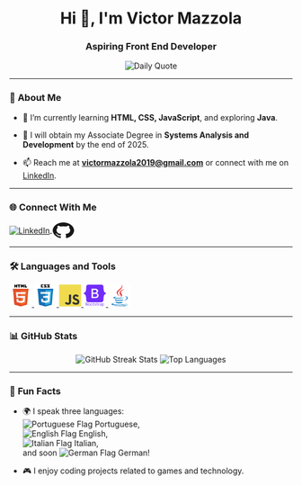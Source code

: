 <h1 align="center">Hi 👋, I'm Victor Mazzola</h1>
<h3 align="center">Aspiring Front End Developer</h3>

<p align="center">
  <img src="https://quotes-github-readme.vercel.app/api?type=vertical&theme=radical" alt="Daily Quote" />
</p>


--- 

### 🌟 **About Me**

- 🌱 I’m currently learning **HTML, CSS, JavaScript**, and exploring **Java**.
  
- 📝 I will obtain my Associate Degree in **Systems Analysis and Development** by the end of 2025.

- 📫 Reach me at **victormazzola2019@gmail.com** or connect with me on [LinkedIn](https://www.linkedin.com/in/victor-mazzola-59aa291a0/).

---

### 🌐 **Connect With Me**

<p align="left">
    <a href="https://www.linkedin.com/in/victor-mazzola-59aa291a0/" target="blank">
        <img align="center" src="https://raw.githubusercontent.com/rahuldkjain/github-profile-readme-generator/master/src/images/icons/Social/linked-in-alt.svg" alt="LinkedIn" height="30" width="40" />
    </a>
    <a href="https://github.com/vicmazzola" target="blank">
        <img align="center" src="https://raw.githubusercontent.com/devicons/devicon/master/icons/github/github-original.svg" alt="GitHub" height="30" width="40" />
    </a>
    <!-- Add other social links as needed -->
</p>



---

### 🛠️ **Languages and Tools**

<p align="left">
    <a href="https://www.w3.org/html/" target="_blank" rel="noreferrer"> 
        <img src="https://raw.githubusercontent.com/devicons/devicon/master/icons/html5/html5-original-wordmark.svg" alt="html5" width="40" height="40"/> 
    </a> 
    <a href="https://www.w3schools.com/css/" target="_blank" rel="noreferrer"> 
        <img src="https://raw.githubusercontent.com/devicons/devicon/master/icons/css3/css3-original-wordmark.svg" alt="css3" width="40" height="40"/> 
    </a> 
    <a href="https://developer.mozilla.org/en-US/docs/Web/JavaScript" target="_blank" rel="noreferrer"> 
        <img src="https://raw.githubusercontent.com/devicons/devicon/master/icons/javascript/javascript-original.svg" alt="javascript" width="40" height="40"/> 
    </a>
    <a href="https://getbootstrap.com" target="_blank" rel="noreferrer"> 
        <img src="https://raw.githubusercontent.com/devicons/devicon/master/icons/bootstrap/bootstrap-plain-wordmark.svg" alt="bootstrap" width="40" height="40"/> 
    </a>   
    <a href="https://www.java.com" target="_blank" rel="noreferrer"> 
        <img src="https://raw.githubusercontent.com/devicons/devicon/master/icons/java/java-original.svg" alt="java" width="40" height="40"/> 
    </a>
</p>

---

### 📊 **GitHub Stats**

<p align="center">
  <img src="https://github-readme-streak-stats.herokuapp.com?user=vicmazzola&theme=radical" alt="GitHub Streak Stats" />
  <img src="https://github-readme-stats.vercel.app/api/top-langs/?username=vicmazzola&layout=compact&theme=radical" alt="Top Languages" />
</p>

---

### 🎉 **Fun Facts**

- 🌍 I speak three languages:  
  <img src="https://raw.githubusercontent.com/stevenrskelton/flag-icon/master/png/16/country-4x3/br.png" alt="Portuguese Flag" width="20"/> Portuguese,  
  <img src="https://raw.githubusercontent.com/stevenrskelton/flag-icon/master/png/16/country-4x3/gb.png" alt="English Flag" width="20"/> English,  
  <img src="https://raw.githubusercontent.com/stevenrskelton/flag-icon/master/png/16/country-4x3/it.png" alt="Italian Flag" width="20"/> Italian,  
  and soon <img src="https://raw.githubusercontent.com/stevenrskelton/flag-icon/master/png/16/country-4x3/de.png" alt="German Flag" width="20"/> German!

- 🎮 I enjoy coding projects related to games and technology.







